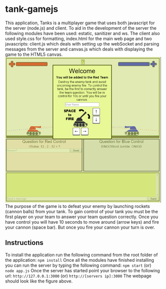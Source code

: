 # tank-gamejs
This application, Tanks is a multiplayer game that uses both javascript for the server (node.js) and client. To aid in the development of the server the following modules have been used: estatic, sanitizer and ws. The client also used style.css for formatting, index.html for the main web page and two javascripts: client.js which deals with setting up the webSocket and parsing messages from the server and canvas.js which deals with displaying the game to the HTML5 canvas.
![alt text](https://github.com/SamRodrigue/tank-gamejs/raw/master/readme/layout.png "Game Layout")
The purpose of the game is to defeat your enemy by launching rockets (cannon balls) from your tank. To gain control of your tank you must be the first player on your team to answer your team question correctly. Once you have control you will have 10 seconds to move around (arrow keys) and fire your cannon (space bar). But once you fire your cannon your turn is over.

## Instructions
To install the application run the following command from the root folder of the application:
`npm install`
Once all the modules have finished installing you can run the server by typing the following command:
`npm start` (or) `node app.js`
Once the server has started point your browser to the following url:
`http://127.0.0.1:3000` (or) `http://[servers ip]:3000`
The webpage should look like the figure above.